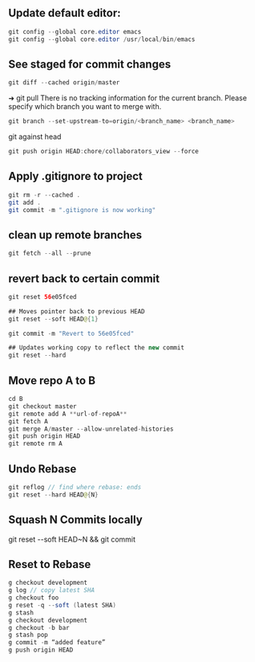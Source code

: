 ## Update default editor:

```java
git config --global core.editor emacs
git config --global core.editor /usr/local/bin/emacs
```

## See staged for commit changes
```java
git diff --cached origin/master
```
➜ git pull
There is no tracking information for the current branch. Please specify which branch you want to merge with.
```java
git branch --set-upstream-to=origin/<branch_name> <branch_name>
```
git against head
```java
git push origin HEAD:chore/collaborators_view --force
```
## Apply .gitignore to project
```java
git rm -r --cached .
git add .
git commit -m ".gitignore is now working"
```
## clean up remote branches
```java
git fetch --all --prune
```

## revert back to certain commit
```java
git reset 56e05fced 

## Moves pointer back to previous HEAD
git reset --soft HEAD@{1}

git commit -m "Revert to 56e05fced"

## Updates working copy to reflect the new commit
git reset --hard
```

## Move repo A to B
```java
cd B
git checkout master
git remote add A **url-of-repoA**
git fetch A
git merge A/master --allow-unrelated-histories
git push origin HEAD
git remote rm A
```

## Undo Rebase
```java
git reflog // find where rebase: ends
git reset --hard HEAD@{N}
```

## Squash N Commits locally
git reset --soft HEAD~N &&
git commit

## Reset to Rebase
```java
g checkout development
g log // copy latest SHA
g checkout foo
g reset -q --soft (latest SHA)
g stash
g checkout development
g checkout -b bar
g stash pop
g commit -m “added feature”
g push origin HEAD

```
